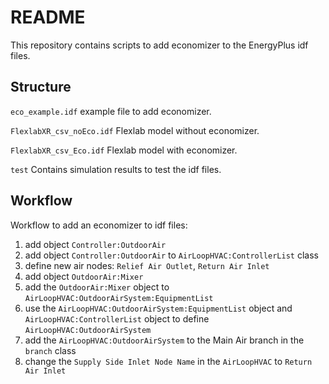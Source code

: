 # README

This repository contains scripts to add economizer to the EnergyPlus idf files.

## Structure

``eco_example.idf`` example file to add economizer.

``FlexlabXR_csv_noEco.idf`` Flexlab model without economizer.

``FlexlabXR_csv_Eco.idf`` Flexlab model with economizer.

``test`` Contains simulation results to test the idf files.

## Workflow
Workflow to add an economizer to idf files:

1. add object `Controller:OutdoorAir`
2. add object `Controller:OutdoorAir` to `AirLoopHVAC:ControllerList` class 
3. define new air nodes: `Relief Air Outlet`, `Return Air Inlet`
4. add object `OutdoorAir:Mixer`
5. add the `OutdoorAir:Mixer` object to `AirLoopHVAC:OutdoorAirSystem:EquipmentList`
6. use the `AirLoopHVAC:OutdoorAirSystem:EquipmentList` object and `AirLoopHVAC:ControllerList` object to define `AirLoopHVAC:OutdoorAirSystem`
7. add the `AirLoopHVAC:OutdoorAirSystem` to the Main Air branch in the `branch` class
8. change the `Supply Side Inlet Node Name` in the `AirLoopHVAC` to `Return Air Inlet`
